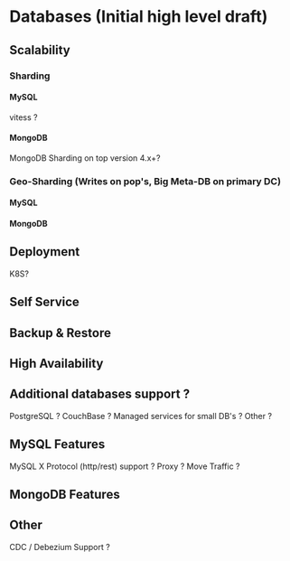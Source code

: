 # Databases (Initial high level draft)

## Scalability

### Sharding

#### MySQL
vitess ?
#### MongoDB
MongoDB Sharding on top version 4.x+?

### Geo-Sharding (Writes on pop's, Big Meta-DB on primary DC)

#### MySQL

#### MongoDB

## Deployment
K8S?

## Self Service

## Backup & Restore

## High Availability

## Additional databases support ?
PostgreSQL ?
CouchBase ?
Managed services for small DB's ?
Other ? 

## MySQL Features
MySQL X Protocol (http/rest) support ?  Proxy ? Move Traffic ?

## MongoDB Features

## Other 
CDC / Debezium Support ?

